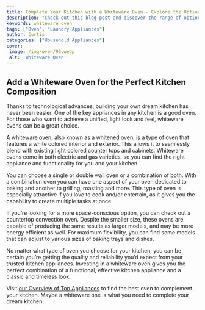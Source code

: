 ```yaml
---
title: Complete Your Kitchen with a Whiteware Oven - Explore the Options
description: "Check out this blog post and discover the range of options available when it comes to upgrading your kitchen with a whiteware oven With tips on the best ovens to choose you wont want to miss this"
keywords: whiteware oven
tags: ["Oven", "Laundry Appliances"]
author: Curtis
categories: ["Household Appliances"]
cover: 
 image: /img/oven/96.webp
 alt: 'Whiteware Oven'
---
```

## Add a Whiteware Oven for the Perfect Kitchen Composition
Thanks to technological advances, building your own dream kitchen has never been easier. One of the key appliances in any kitchen is a good oven. For those who want to achieve a unified, light look and feel, whiteware ovens can be a great choice.

A whiteware oven, also known as a whitened oven, is a type of oven that features a white colored interior and exterior. This allows it to seamlessly blend with existing light colored counter tops and cabinets. Whiteware ovens come in both electric and gas varieties, so you can find the right appliance and functionality for you and your kitchen. 

You can choose a single or double wall oven or a combination of both. With a combination oven you can have one aspect of your oven dedicated to baking and another to grilling, roasting and more. This type of oven is especially attractive if you love to cook and/or entertain, as it gives you the capability to create multiple tasks at once. 

If you’re looking for a more space-conscious option, you can check out a countertop convection oven. Despite the smaller size, these ovens are capable of producing the same results as larger models, and may be more energy efficient as well. For maximum flexibility, you can find some models that can adjust to various sizes of baking trays and dishes.

No matter what type of oven you choose for your kitchen, you can be certain you’re getting the quality and reliability you’d expect from your trusted kitchen appliances. Investing in a whiteware oven gives you the perfect combination of a functional, effective kitchen appliance and a classic and timeless look. 

Visit [our Overview of Top Appliances](./pages/appliance-overview) to find the best oven to complement your kitchen. Maybe a whiteware one is what you need to complete your dream kitchen.

